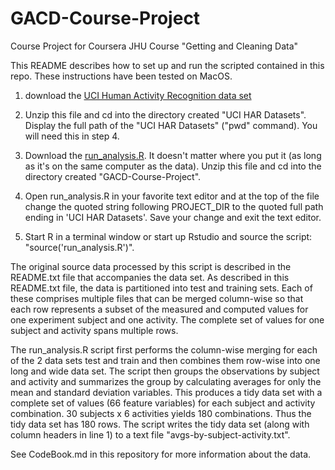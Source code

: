 GACD-Course-Project
===================

Course Project for Coursera JHU Course "Getting and Cleaning Data"

This README describes how to set up and run the scripted contained in this
repo.  These instructions have been tested on MacOS.  

1. download the [UCI Human Activity Recognition data set](https://d396qusza40orc.cloudfront.net/getdata%2Fprojectfiles%2FUCI%20HAR%20Dataset.zip)

2. Unzip this file and cd into the directory created "UCI HAR Datasets".
   Display the full path of the "UCI HAR Datasets" ("pwd" command).  You will
   need this in step 4.

3. Download the
   [run_analysis.R](https://github.com/jrosenbl/GACD-Course-Project/archive/master.zip).
   It doesn't matter where you put it (as long as it's on the same computer as
   the data).  Unzip this file and cd into the directory created
   "GACD-Course-Project".  

4. Open run_analysis.R in your favorite text editor and at the top of the file
   change the quoted string following PROJECT_DIR to the quoted full path
   ending in 'UCI HAR Datasets'.  Save your change and exit the text editor.

5. Start R in a terminal window or start up Rstudio and source the script:
   "source('run_analysis.R')".
 
The original source data processed by this script is described in the
README.txt file that accompanies the data set. As described in this README.txt
file, the data is partitioned into test and training sets. Each of these
comprises multiple files that can be merged column-wise so that each row
represents a subset of the measured and computed values for one experiment
subject and one activity. The complete set of values for one subject and
activity spans multiple rows.

The run_analysis.R script first performs the column-wise merging for each of
the 2 data sets test and train and then combines them row-wise into one long
and wide data set. The script then groups the observations by subject and
activity and summarizes the group by calculating averages for only the mean and
standard deviation variables. This produces a tidy data set with a complete set
of values (66 feature variables) for each subject and activity combination. 30
subjects x 6 activities yields 180 combinations. Thus the tidy data set has 180
rows. The script writes the tidy data set (along with column headers in line 1)
to a text file "avgs-by-subject-activity.txt".

See CodeBook.md in this repository for more  information about the data.


